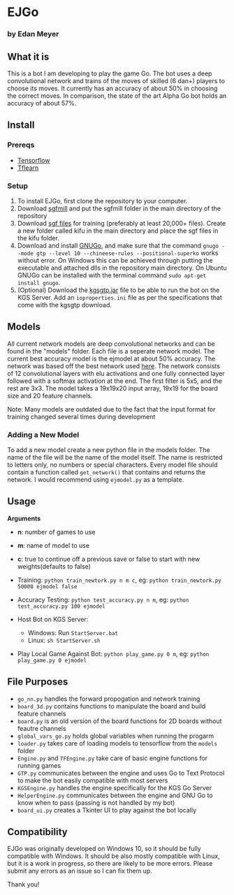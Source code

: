 # EJGo
### by Edan Meyer
## What it is

This is a bot I am developing to play the game Go. The bot uses a deep convolutional network and trains of the moves of skilled (6 dan+) players to choose its moves. It currently has an accuracy of about 50% in choosing the correct moves. In comparison, the state of the art Alpha Go bot holds an accuracy of about 57%.

## Install

### Prereqs

- [Tensorflow](https://www.tensorflow.org/install/)
- [Tflearn](https://github.com/tflearn/tflearn)

### Setup

1. To install EJGo, first clone the repository to your computer.
2. Download [sgfmill](https://github.com/mattheww/sgfmill) and put the sgfmill folder in the main directory of the repository
3. Download [sgf files](https://www.u-go.net/gamerecords/) for training (preferably at least 20,000+ files). Create a new folder called kifu in the main directory and place the sgf files in the kifu folder.
4. Download and install [GNUGo](https://www.gnu.org/software/gnugo/download.html), and make sure that the command `gnugo --mode gtp --level 10 --chineese-rules --positional-superko` works without error. On Windows this can be achieved through putting the executable and attached dlls in the repository main directory. On Ubuntu GNUGo can be installed with the terminal command `sudo apt-get install gnugo`.
5. (Optional) Download the [kgsgtp.jar](https://www.gokgs.com/download.jsp) file to be able to run the bot on the KGS Server. Add an `ioproperties.ini` file as per the specifications that come with the kgsgtp download.

## Models

All current network models are deep convolutional networks and can be found in the "models" folder. Each file is a seperate network model. The current best accuracy model is the ejmodel at about 50% accuracy. The network was based off the best network used [here](https://github.com/TheDuck314/go-NN). The network consists of 12 convolutional layers with elu activations and one fully connected layer followed with a softmax activation at the end. The first filter is 5x5, and the rest are 3x3. The model takes a 19x19x20 input array, 19x19 for the board size and 20 feature channels.

Note: Many models are outdated due to the fact that the input format for training changed several times during development

### Adding a New Model

To add a new model create a new python file in the models folder. The name of the file will be the name of the model itself. The name is restricted to letters only, no numbers or special characters. Every model file should contain a function called `get_network()` that contains and returns the network. I would recommend using `ejmodel.py` as a template.

## Usage

**Arguments**
  - **n**: number of games to use
  - **m**: name of model to use
  - **c**: true to continue off a previous save or false to start with new weights(defaults to false)
  
- Training: `python train_newtork.py n m c`, eg: `python train_newtork.py 50000 ejmodel false`

- Accuracy Testing: `python test_accuracy.py n m`, eg: `python test_accuracy.py 100 ejmodel`

- Host Bot on KGS Server:
  - Windows: Run `StartServer.bat`
  - Linux: `sh StartServer.sh`
  
- Play Local Game Against Bot: `python play_game.py 0 m`, eg: `python play_game.py 0 ejmodel`

## File Purposes

- `go_nn.py` handles the forward propogation and network training
- `board_3d.py` contains functions to manipulate the board and build feature channels
- `board.py` is an old version of the board functions for 2D boards without feautre channels
- `global_vars_go.py` holds global variables when running the progarm
- `loader.py` takes care of loading models to tensorflow from the `models` folder
- `Engine.py` and `TFEngine.py` take care of basic engine functions for running games
- `GTP.py` communicates between the engine and uses Go to Text Protocol to make the bot easily compatible with most servers
- `KGSEngine.py` handles the engine specifically for the KGS Go Server
- `HelperEngine.py` communicates between the engine and GNU Go to know when to pass (passing is not handled by my bot)
- `board_ui.py` creates a Tkinter UI to play against the bot locally

## Compatibility

EJGo was originally developed on Windows 10, so it should be fully compatible with Windows. It should be also mostly compatible with Linux, but it is a work in progress, so there are likely to be more errors. Please submit any errors as an issue so I can fix them up.

Thank you!

